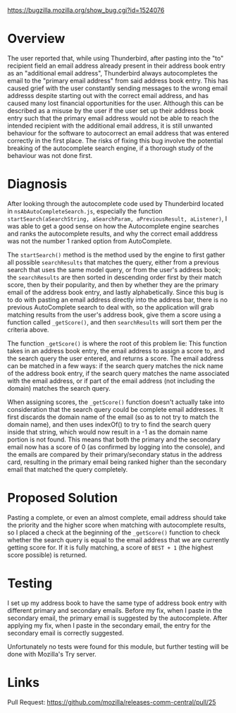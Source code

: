 https://bugzilla.mozilla.org/show_bug.cgi?id=1524076

# Overview

The user reported that, while using Thunderbird, after pasting into the "to" recipient field an email address already present in their address book entry as an "additional email address", Thunderbird always autocompletes the email to the "primary email address" from said address book entry. This has caused grief with the user constantly sending messages to the wrong email addresss despite starting out with the correct email address, and has caused many lost financial opportunities for the user. Although this can be described as a misuse by the user if the user set up their address book entry such that the primary email address would not be able to reach the intended recipient with the additional email address, it is still unwanted behaviour for the software to autocorrect an email address that was entered correctly in the first place. The risks of fixing this bug involve the potential breaking of the autocomplete search engine, if a thorough study of the behaviour was not done first.

# Diagnosis

After looking through the autocomplete code used by Thunderbird located in `nsAbAutoCompleteSearch.js`, especially the function `startSearch(aSearchString, aSearchParam, aPreviousResult, aListener)`, I was able to get a good sense on how the Autocomplete engine searches and ranks the autocomplete results, and why the correct email adddress was not the number 1 ranked option from AutoComplete.

The `startSearch()` method is the method used by the engine to first gather all possible `searchResults` that matches the query, either from a previous search that uses the same model query, or from the user's address book; the `searchResults` are then sorted in descending order first by their match score, then by their popularity, and then by whether they are the primary email of the address book entry, and lastly alphabetically. Since this bug is to do with pasting an email address directly into the address bar, there is no previous AutoComplete search to deal with, so the application will grab matching results from the user's address book, give them a score using a function called `_getScore()`, and then `searchResults` will sort them per the criteria above.

The function `_getScore()` is where the root of this problem lie: This function takes in an address book entry, the email address to assign a score to, and the search query the user entered, and returns a score. The email address can be matched in a few ways: if the search query matches the nick name of the address book entry, if the search query matches the name associated with the email address, or if part of the email address (not including the domain) matches the search query.

When assigning scores, the `_getScore()` function doesn't actually take into consideration that the search query could be complete email addresses. It first discards the domain name of the email (so as to not try to match the domain name), and then uses indexOf() to try to find the search query inside that string, which would now result in a -1 as the domain name portion is not found. This means that both the primary and the secondary email now has a score of 0 (as confirmed by logging into the console), and the emails are compared by their primary/secondary status in the address card, resulting in the primary email being ranked higher than the secondary email that matched the query completely.

# Proposed Solution

Pasting a complete, or even an almost complete, email address should take the priority and the higher score when matching with autocomplete results, so I placed a check at the beginning of the `_getScore()` function to check whether the search query is equal to the email address that we are currently getting score for. If it is fully matching, a score of `BEST + 1` (the highest score possible) is returned.

# Testing

I set up my address book to have the same type of address book entry with different primary and secondary emails. Before my fix, when I paste in the secondary email, the primary email is suggested by the autocomplete. After applying my fix, when I paste in the secondary email, the entry for the secondary email is correctly suggested.

Unfortunately no tests were found for this module, but further testing will be done with Mozilla's Try server. 

# Links

Pull Request: https://github.com/mozilla/releases-comm-central/pull/25
